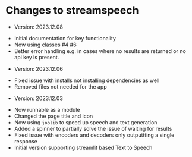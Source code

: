 # Changes to streamspeech
* Version: 2023.12.08
- Initial documentation for key functionality 
- Now using classes #4 #6 
- Better error handling e.g. in cases where no results are returned or no api key is present.  
* Version: 2023.12.06
- Fixed issue with installs not installing dependencies as well
- Removed files not needed for the app 
* Version: 2023.12.03
- Now runnable as a module 
- Changed the page title and icon 
- Now using `joblib` to speed up speech and text generation 
- Added a spinner to partially solve the issue of waiting for results 
- Fixed issue with encoders and decoders only outputtting a single response 
- Initial version supporting streamlit based Text to Speech 